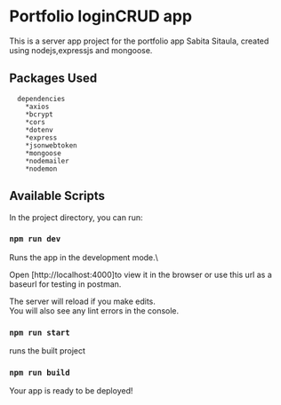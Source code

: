 # Portfolio loginCRUD app
This is a server app project for the portfolio app Sabita Sitaula, created using nodejs,expressjs and mongoose.
## Packages Used
```
  dependencies
    *axios
    *bcrypt
    *cors
    *dotenv
    *express
    *jsonwebtoken
    *mongoose
    *nodemailer
    *nodemon  
```
## Available Scripts
In the project directory, you can run:
### `npm run dev`
Runs the app in the development mode.\

Open [http://localhost:4000]to view it in the browser or use this url as a baseurl for testing in postman.

The server will reload if you make edits.\
You will also see any lint errors in the console.
### `npm run start`
runs the built project
### `npm run build`
Your app is ready to be deployed!






